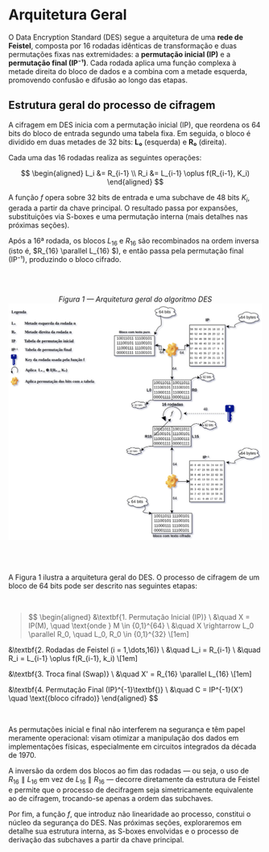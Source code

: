 # Arquitetura Geral

O Data Encryption Standard (DES) segue a arquitetura de uma **rede de Feistel**, composta por 16 rodadas idênticas de transformação e duas permutações fixas nas extremidades: a **permutação inicial (IP)** e a **permutação final (IP⁻¹)**. Cada rodada aplica uma função complexa à metade direita do bloco de dados e a combina com a metade esquerda, promovendo confusão e difusão ao longo das etapas.

## Estrutura geral do processo de cifragem

A cifragem em DES inicia com a permutação inicial (IP), que reordena os 64 bits do bloco de entrada segundo uma tabela fixa. Em seguida, o bloco é dividido em duas metades de 32 bits: **L₀** (esquerda) e **R₀** (direita).

Cada uma das 16 rodadas realiza as seguintes operações:

$$
\begin{aligned}
L_i &= R_{i-1} \\
R_i &= L_{i-1} \oplus f(R_{i-1}, K_i)
\end{aligned}
$$

A função $f$ opera sobre 32 bits de entrada e uma subchave de 48 bits $K_i$, gerada a partir da chave principal. O resultado passa por expansões, substituições via S-boxes e uma permutação interna (mais detalhes nas próximas seções).

Após a 16ª rodada, os blocos $L_{16}$ e $R_{16}$ são recombinados na ordem inversa (isto é, $R_{16} \parallel L_{16} $), e então passa pela permutação final (IP⁻¹), produzindo o bloco cifrado.

<br>
<br>


<p align="center">
    <em>Figura 1 — Arquitetura geral do algoritmo DES</em>
    <img src="des-arquitetura-geral.svg" alt="Arquitetura geral do algoritmo DES"/>
</p>
<br>
<br>

A Figura 1 ilustra a arquitetura geral do DES. O processo de cifragem de um bloco de 64 bits pode ser descrito nas seguintes etapas:

<br>

> $$
\begin{aligned}
&\textbf{1. Permutação Inicial (IP)} \\
&\quad X = IP(M), \quad \text{onde } M \in \{0,1\}^{64} \\
&\quad X \rightarrow L_0 \parallel R_0, \quad L_0, R_0 \in \{0,1\}^{32} \\[1em]

&\textbf{2. Rodadas de Feistel (i = 1,\dots,16)} \\
&\quad L_i = R_{i-1} \\
&\quad R_i = L_{i-1} \oplus f(R_{i-1}, k_i) \\[1em]

&\textbf{3. Troca final (Swap)} \\
&\quad X' = R_{16} \parallel L_{16} \\[1em]

&\textbf{4. Permutação Final (IP}^{-1}\textbf{)} \\
&\quad C = IP^{-1}(X') \quad \text{(bloco cifrado)}
\end{aligned}
$$

<br>


As permutações inicial e final não interferem na segurança e têm papel meramente operacional: visam otimizar a manipulação dos dados em implementações físicas, especialmente em circuitos integrados da década de 1970.

A inversão da ordem dos blocos ao fim das rodadas — ou seja, o uso de $R_{16} \parallel L_{16}$ em vez de $L_{16} \parallel R_{16}$ — decorre diretamente da estrutura de Feistel e permite que o processo de decifragem seja simetricamente equivalente ao de cifragem, trocando-se apenas a ordem das subchaves.

Por fim, a função $f$, que introduz não linearidade ao processo, constitui o núcleo da segurança do DES. Nas próximas seções, exploraremos em detalhe sua estrutura interna, as S-boxes envolvidas e o processo de derivação das subchaves a partir da chave principal.



